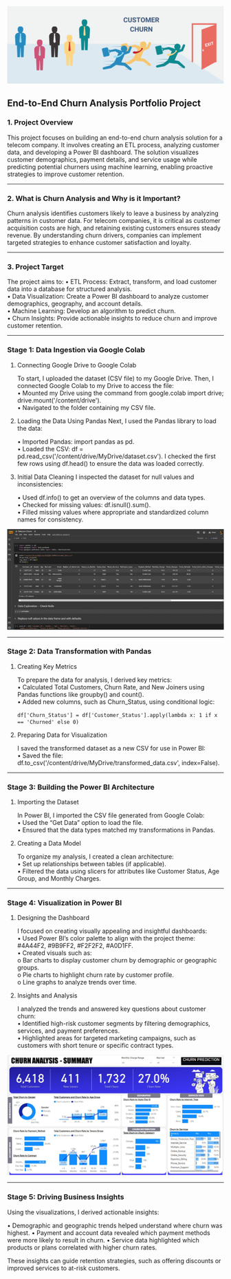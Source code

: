 ![CustomerChurn](src/Customer-Churn.png)

## End-to-End Churn Analysis Portfolio Project

### 1. Project Overview

This project focuses on building an end-to-end churn analysis solution for a telecom company. It involves creating an ETL process, analyzing customer data, and developing a Power BI dashboard. The solution visualizes customer demographics, payment details, and service usage while predicting potential churners using machine learning, enabling proactive strategies to improve customer retention.
________________________________________

### 2. What is Churn Analysis and Why is it Important?

Churn analysis identifies customers likely to leave a business by analyzing patterns in customer data. For telecom companies, it is critical as customer acquisition costs are high, and retaining existing customers ensures steady revenue. By understanding churn drivers, companies can implement targeted strategies to enhance customer satisfaction and loyalty.
________________________________________

### 3. Project Target

The project aims to:
    •	ETL Process: Extract, transform, and load customer data into a database for structured analysis.    
    •	Data Visualization: Create a Power BI dashboard to analyze customer demographics, geography, and account details.   
    •	Machine Learning: Develop an algorithm to predict churn.    
    •	Churn Insights: Provide actionable insights to reduce churn and improve customer retention.

________________________________________

### Stage 1: Data Ingestion via Google Colab

1. Connecting Google Drive to Google Colab

    To start, I uploaded the dataset (CSV file) to my Google Drive. Then, I connected Google Colab to my Drive to access the file:    
    •	Mounted my Drive using the command from google.colab import drive; drive.mount('/content/drive').    
    •	Navigated to the folder containing my CSV file.
   
3. Loading the Data Using Pandas
    Next, I used the Pandas library to load the data:
    
    •	Imported Pandas: import pandas as pd.    
    •	Loaded the CSV: df = pd.read_csv('/content/drive/MyDrive/dataset.csv').
    I checked the first few rows using df.head() to ensure the data was loaded correctly.
   
4. Initial Data Cleaning
    I inspected the dataset for null values and inconsistencies:
    
    •	Used df.info() to get an overview of the columns and data types.    
    •	Checked for missing values: df.isnull().sum().    
    •	Filled missing values where appropriate and standardized column names for consistency.

![ETL Google Colab](/src/ETL%20Google%20Colab%20&%20Drive.JPG)
________________________________________

### Stage 2: Data Transformation with Pandas

1. Creating Key Metrics
   
    To prepare the data for analysis, I derived key metrics:    
    •	Calculated Total Customers, Churn Rate, and New Joiners using Pandas functions like groupby() and count().    
    •	Added new columns, such as Churn_Status, using conditional logic:
   
    ```
    df['Churn_Status'] = df['Customer_Status'].apply(lambda x: 1 if x == 'Churned' else 0)
    ```
   
2. Preparing Data for Visualization
   
    I saved the transformed dataset as a new CSV for use in Power BI:    
    •	Saved the file: df.to_csv('/content/drive/MyDrive/transformed_data.csv', index=False).
________________________________________

### Stage 3: Building the Power BI Architecture

1. Importing the Dataset
   
    In Power BI, I imported the CSV file generated from Google Colab:    
    •	Used the “Get Data” option to load the file.    
    •	Ensured that the data types matched my transformations in Pandas.
   
2. Creating a Data Model

    To organize my analysis, I created a clean architecture:    
    •	Set up relationships between tables (if applicable).    
    •	Filtered the data using slicers for attributes like Customer Status, Age Group, and Monthly Charges.
________________________________________

### Stage 4: Visualization in Power BI

1. Designing the Dashboard
   
    I focused on creating visually appealing and insightful dashboards:    
    •	Used Power BI’s color palette to align with the project theme: #4A44F2, #9B9FF2, #F2F2F2, #A0D1FF.    
    •	Created visuals such as:    
        o	Bar charts to display customer churn by demographic or geographic groups.    
        o	Pie charts to highlight churn rate by customer profile.    
        o	Line graphs to analyze trends over time.
   
2. Insights and Analysis
   
    I analyzed the trends and answered key questions about customer churn:    
    •	Identified high-risk customer segments by filtering demographics, services, and payment preferences.    
    •	Highlighted areas for targeted marketing campaigns, such as customers with short tenure or specific contract types.

![ChurnVisualization](/src/Churn%20Analysis%20Summary.JPG)
________________________________________

### Stage 5: Driving Business Insights

Using the visualizations, I derived actionable insights:

•	Demographic and geographic trends helped understand where churn was highest.
•	Payment and account data revealed which payment methods were more likely to result in churn.
•	Service data highlighted which products or plans correlated with higher churn rates.

These insights can guide retention strategies, such as offering discounts or improved services to at-risk customers.


